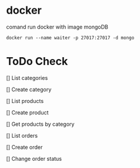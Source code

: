 # docker
comand run docker with image mongoDB
```
docker run --name waiter -p 27017:27017 -d mongo
```

# ToDo Check

[] List categories

[] Create category

[] List products

[] Create product

[] Get products by category

[] List orders

[] Create order

[] Change order status


